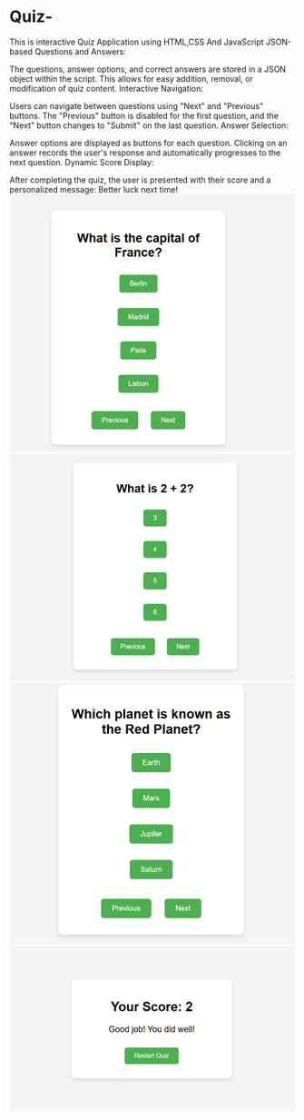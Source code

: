 # Quiz-
This is interactive Quiz Application using HTML,CSS And JavaScript
JSON-based Questions and Answers:

The questions, answer options, and correct answers are stored in a JSON object within the script.
This allows for easy addition, removal, or modification of quiz content.
Interactive Navigation:

Users can navigate between questions using "Next" and "Previous" buttons.
The "Previous" button is disabled for the first question, and the "Next" button changes to "Submit" on the last question.
Answer Selection:

Answer options are displayed as buttons for each question.
Clicking on an answer records the user's response and automatically progresses to the next question.
Dynamic Score Display:

After completing the quiz, the user is presented with their score and a personalized message:
Better luck next time!
![image](https://github.com/arungowda-123/Quiz-/blob/main/Screenshot%202024-12-30%20165742.png)
![image](https://github.com/arungowda-123/Quiz-/blob/main/Screenshot%202024-12-30%20165753.png)
![image](https://github.com/arungowda-123/Quiz-/blob/main/Screenshot%202024-12-30%20165804.png)
![image](https://github.com/arungowda-123/Quiz-/blob/main/Screenshot%202024-12-30%20165812.png)
